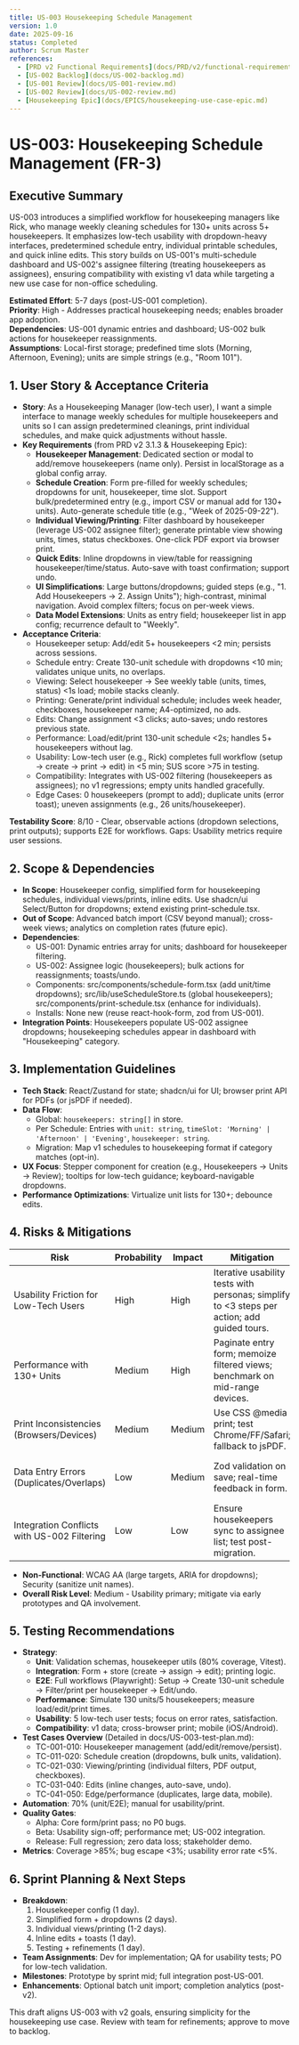 ```yaml
---
title: US-003 Housekeeping Schedule Management
version: 1.0
date: 2025-09-16
status: Completed
author: Scrum Master
references:
  - [PRD v2 Functional Requirements](docs/PRD/v2/functional-requirements.md)
  - [US-002 Backlog](docs/US-002-backlog.md)
  - [US-001 Review](docs/US-001-review.md)
  - [US-002 Review](docs/US-002-review.md)
  - [Housekeeping Epic](docs/EPICS/housekeeping-use-case-epic.md)
---
```


# US-003: Housekeeping Schedule Management (FR-3)

## Executive Summary
US-003 introduces a simplified workflow for housekeeping managers like Rick, who manage weekly cleaning schedules for 130+ units across 5+ housekeepers. It emphasizes low-tech usability with dropdown-heavy interfaces, predetermined schedule entry, individual printable schedules, and quick inline edits. This story builds on US-001's multi-schedule dashboard and US-002's assignee filtering (treating housekeepers as assignees), ensuring compatibility with existing v1 data while targeting a new use case for non-office scheduling.

**Estimated Effort**: 5-7 days (post-US-001 completion).  
**Priority**: High - Addresses practical housekeeping needs; enables broader app adoption.  
**Dependencies**: US-001 dynamic entries and dashboard; US-002 bulk actions for housekeeper reassignments.  
**Assumptions**: Local-first storage; predefined time slots (Morning, Afternoon, Evening); units are simple strings (e.g., "Room 101").

## 1. User Story & Acceptance Criteria
- **Story**: As a Housekeeping Manager (low-tech user), I want a simple interface to manage weekly schedules for multiple housekeepers and units so I can assign predetermined cleanings, print individual schedules, and make quick adjustments without hassle.
- **Key Requirements** (from PRD v2 3.1.3 & Housekeeping Epic):
  - **Housekeeper Management**: Dedicated section or modal to add/remove housekeepers (name only). Persist in localStorage as a global config array.
  - **Schedule Creation**: Form pre-filled for weekly schedules; dropdowns for unit, housekeeper, time slot. Support bulk/predetermined entry (e.g., import CSV or manual add for 130+ units). Auto-generate schedule title (e.g., "Week of 2025-09-22").
  - **Individual Viewing/Printing**: Filter dashboard by housekeeper (leverage US-002 assignee filter); generate printable view showing units, times, status checkboxes. One-click PDF export via browser print.
  - **Quick Edits**: Inline dropdowns in view/table for reassigning housekeeper/time/status. Auto-save with toast confirmation; support undo.
  - **UI Simplifications**: Large buttons/dropdowns; guided steps (e.g., "1. Add Housekeepers → 2. Assign Units"); high-contrast, minimal navigation. Avoid complex filters; focus on per-week views.
  - **Data Model Extensions**: Units as entry field; housekeeper list in app config; recurrence default to "Weekly".
- **Acceptance Criteria**:
  - Housekeeper setup: Add/edit 5+ housekeepers <2 min; persists across sessions.
  - Schedule entry: Create 130-unit schedule with dropdowns <10 min; validates unique units, no overlaps.
  - Viewing: Select housekeeper → See weekly table (units, times, status) <1s load; mobile stacks cleanly.
  - Printing: Generate/print individual schedule; includes week header, checkboxes, housekeeper name; A4-optimized, no ads.
  - Edits: Change assignment <3 clicks; auto-saves; undo restores previous state.
  - Performance: Load/edit/print 130-unit schedule <2s; handles 5+ housekeepers without lag.
  - Usability: Low-tech user (e.g., Rick) completes full workflow (setup → create → print → edit) in <5 min; SUS score >75 in testing.
  - Compatibility: Integrates with US-002 filtering (housekeepers as assignees); no v1 regressions; empty units handled gracefully.
  - Edge Cases: 0 housekeepers (prompt to add); duplicate units (error toast); uneven assignments (e.g., 26 units/housekeeper).

**Testability Score**: 8/10 - Clear, observable actions (dropdown selections, print outputs); supports E2E for workflows. Gaps: Usability metrics require user sessions.

## 2. Scope & Dependencies
- **In Scope**: Housekeeper config, simplified form for housekeeping schedules, individual views/prints, inline edits. Use shadcn/ui Select/Button for dropdowns; extend existing print-schedule.tsx.
- **Out of Scope**: Advanced batch import (CSV beyond manual); cross-week views; analytics on completion rates (future epic).
- **Dependencies**:
  - US-001: Dynamic entries array for units; dashboard for housekeeper filtering.
  - US-002: Assignee logic (housekeepers); bulk actions for reassignments; toasts/undo.
  - Components: src/components/schedule-form.tsx (add unit/time dropdowns); src/lib/useScheduleStore.ts (global housekeepers); src/components/print-schedule.tsx (enhance for individuals).
  - Installs: None new (reuse react-hook-form, zod from US-001).
- **Integration Points**: Housekeepers populate US-002 assignee dropdowns; housekeeping schedules appear in dashboard with "Housekeeping" category.

## 3. Implementation Guidelines
- **Tech Stack**: React/Zustand for state; shadcn/ui for UI; browser print API for PDFs (or jsPDF if needed).
- **Data Flow**:
  - Global: `housekeepers: string[]` in store.
  - Per Schedule: Entries with `unit: string`, `timeSlot: 'Morning' | 'Afternoon' | 'Evening'`, `housekeeper: string`.
  - Migration: Map v1 schedules to housekeeping format if category matches (opt-in).
- **UX Focus**: Stepper component for creation (e.g., Housekeepers → Units → Review); tooltips for low-tech guidance; keyboard-navigable dropdowns.
- **Performance Optimizations**: Virtualize unit lists for 130+; debounce edits.

## 4. Risks & Mitigations
| Risk | Probability | Impact | Mitigation | Test Coverage |
|------|-------------|--------|------------|---------------|
| Usability Friction for Low-Tech Users | High | High | Iterative usability tests with personas; simplify to <3 steps per action; add guided tours. | Manual: 5 sessions; SUS >75; task completion <5 min. |
| Performance with 130+ Units | Medium | High | Paginate entry form; memoize filtered views; benchmark on mid-range devices. | Load Tests: 130 units; <2s thresholds (Vitest/Playwright). |
| Print Inconsistencies (Browsers/Devices) | Medium | Medium | Use CSS @media print; test Chrome/FF/Safari; fallback to jsPDF. | E2E: 3 TC per browser; verify layout/checkboxes. |
| Data Entry Errors (Duplicates/Overlaps) | Low | Medium | Zod validation on save; real-time feedback in form. | Unit: 10 TC for validation; Integration: Bulk entry flows. |
| Integration Conflicts with US-002 Filtering | Low | Low | Ensure housekeepers sync to assignee list; test post-migration. | Regression: 5 TC for dashboard/filtering with housekeeping data. |

- **Non-Functional**: WCAG AA (large targets, ARIA for dropdowns); Security (sanitize unit names).
- **Overall Risk Level**: Medium - Usability primary; mitigate via early prototypes and QA involvement.

## 5. Testing Recommendations
- **Strategy**:
  - **Unit**: Validation schemas, housekeeper utils (80% coverage, Vitest).
  - **Integration**: Form + store (create → assign → edit); printing logic.
  - **E2E**: Full workflows (Playwright): Setup → Create 130-unit schedule → Filter/print per housekeeper → Edit/undo.
  - **Performance**: Simulate 130 units/5 housekeepers; measure load/edit/print times.
  - **Usability**: 5 low-tech user tests; focus on error rates, satisfaction.
  - **Compatibility**: v1 data; cross-browser print; mobile (iOS/Android).
- **Test Cases Overview** (Detailed in docs/US-003-test-plan.md):
  - TC-001-010: Housekeeper management (add/edit/remove/persist).
  - TC-011-020: Schedule creation (dropdowns, bulk units, validation).
  - TC-021-030: Viewing/printing (individual filters, PDF output, checkboxes).
  - TC-031-040: Edits (inline changes, auto-save, undo).
  - TC-041-050: Edge/performance (duplicates, large data, mobile).
- **Automation**: 70% (unit/E2E); manual for usability/print.
- **Quality Gates**:
  - Alpha: Core form/print pass; no P0 bugs.
  - Beta: Usability sign-off; performance met; US-002 integration.
  - Release: Full regression; zero data loss; stakeholder demo.
- **Metrics**: Coverage >85%; bug escape <3%; usability error rate <5%.

## 6. Sprint Planning & Next Steps
- **Breakdown**:
  1. Housekeeper config (1 day).
  2. Simplified form + dropdowns (2 days).
  3. Individual views/printing (1-2 days).
  4. Inline edits + toasts (1 day).
  5. Testing + refinements (1 day).
- **Team Assignments**: Dev for implementation; QA for usability tests; PO for low-tech validation.
- **Milestones**: Prototype by sprint mid; full integration post-US-001.
- **Enhancements**: Optional batch unit import; completion analytics (post-v2).

This draft aligns US-003 with v2 goals, ensuring simplicity for the housekeeping use case. Review with team for refinements; approve to move to backlog.